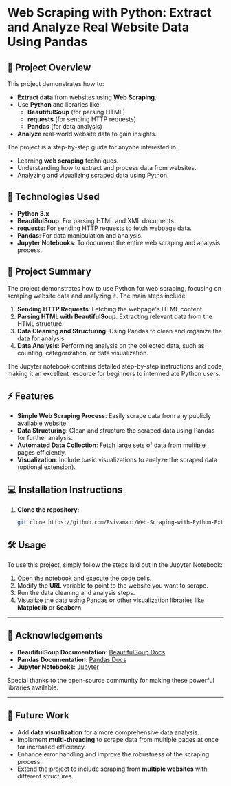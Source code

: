 # Web Scraping with Python: Extract and Analyze Real Website Data Using Pandas

## 🚀 Project Overview

This project demonstrates how to:

- **Extract data** from websites using **Web Scraping**.
- Use **Python** and libraries like:
  - **BeautifulSoup** (for parsing HTML)
  - **requests** (for sending HTTP requests)
  - **Pandas** (for data analysis)
- **Analyze** real-world website data to gain insights.
  
The project is a step-by-step guide for anyone interested in:
- Learning **web scraping** techniques.
- Understanding how to extract and process data from websites.
- Analyzing and visualizing scraped data using Python.

## 🔧 Technologies Used

- **Python 3.x**
- **BeautifulSoup**: For parsing HTML and XML documents.
- **requests**: For sending HTTP requests to fetch webpage data.
- **Pandas**: For data manipulation and analysis.
- **Jupyter Notebooks**: To document the entire web scraping and analysis process.


## 📝 Project Summary

The project demonstrates how to use Python for web scraping, focusing on scraping website data and analyzing it. The main steps include:

1. **Sending HTTP Requests**: Fetching the webpage's HTML content.
2. **Parsing HTML with BeautifulSoup**: Extracting relevant data from the HTML structure.
3. **Data Cleaning and Structuring**: Using Pandas to clean and organize the data for analysis.
4. **Data Analysis**: Performing analysis on the collected data, such as counting, categorization, or data visualization.

The Jupyter notebook contains detailed step-by-step instructions and code, making it an excellent resource for beginners to intermediate Python users.

## ⚡ Features

- **Simple Web Scraping Process**: Easily scrape data from any publicly available website.
- **Data Structuring**: Clean and structure the scraped data using Pandas for further analysis.
- **Automated Data Collection**: Fetch large sets of data from multiple pages efficiently.
- **Visualization**: Include basic visualizations to analyze the scraped data (optional extension).

## 💻 Installation Instructions

1. **Clone the repository:**
   ```bash
   git clone https://github.com/Rsivamani/Web-Scraping-with-Python-Extract-and-Analyze-Real-Website-Data-Using-Pandas.git
## 🛠 Usage

To use this project, simply follow the steps laid out in the Jupyter Notebook:

1. Open the notebook and execute the code cells.
2. Modify the **URL** variable to point to the website you want to scrape.
3. Run the data cleaning and analysis steps.
4. Visualize the data using Pandas or other visualization libraries like **Matplotlib** or **Seaborn**.

---

## 🙌 Acknowledgements

- **BeautifulSoup Documentation**: [BeautifulSoup Docs](https://www.crummy.com/software/BeautifulSoup/bs4/doc/)
- **Pandas Documentation**: [Pandas Docs](https://pandas.pydata.org/)
- **Jupyter Notebooks**: [Jupyter](https://jupyter.org/)

Special thanks to the open-source community for making these powerful libraries available.

---

## 🚀 Future Work

- Add **data visualization** for a more comprehensive data analysis.
- Implement **multi-threading** to scrape data from multiple pages at once for increased efficiency.
- Enhance error handling and improve the robustness of the scraping process.
- Extend the project to include scraping from **multiple websites** with different structures.

   
